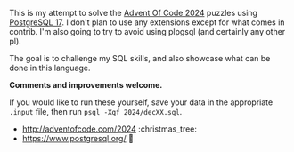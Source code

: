 This is my attempt to solve the [Advent Of Code 2024](https://adventofcode.com/2024)
puzzles using [PostgreSQL 17](https://www.postgresql.org/). I don't plan to use
any extensions except for what comes in contrib. I'm also going to try to avoid
using plpgsql (and certainly any other pl).

The goal is to challenge my SQL skills, and also showcase what can be done in this
language.

**Comments and improvements welcome.**

If you would like to run these yourself, save your data in the appropriate `.input`
file, then run `psql -Xqf 2024/decXX.sql`.

  - <http://adventofcode.com/2024> :christmas\_tree:
  - <https://www.postgresql.org/> :elephant:
